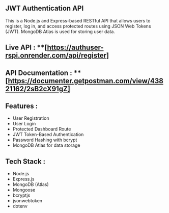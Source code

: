 ## JWT Authentication API
This is a Node.js and Express-based RESTful API that allows users to register, log in, and access protected routes using JSON Web Tokens (JWT). MongoDB Atlas is used for storing user data.

##  Live API : **[https://authuser-rspi.onrender.com/api/register]

## API Documentation : **[https://documenter.getpostman.com/view/43821162/2sB2cX91gZ]

## Features :
- User Registration
- User Login
- Protected Dashboard Route
- JWT Token-Based Authentication
- Password Hashing with bcrypt
- MongoDB Atlas for data storage

## Tech Stack :
- Node.js
- Express.js
- MongoDB (Atlas)
- Mongoose
- bcryptjs
- jsonwebtoken
- dotenv
